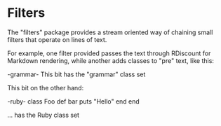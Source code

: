 
Filters
=======

The "filters" package provides a stream oriented way of chaining small filters
that operate on lines of text.

For example, one filter provided passes the text through RDiscount for Markdown
rendering, while another adds classes to "pre" text, like this:

-grammar-
    This bit has the "grammar" class set
	
This bit on the other hand:

-ruby-
    class Foo
       def bar
          puts "Hello"
       end
    end

... has the Ruby class set